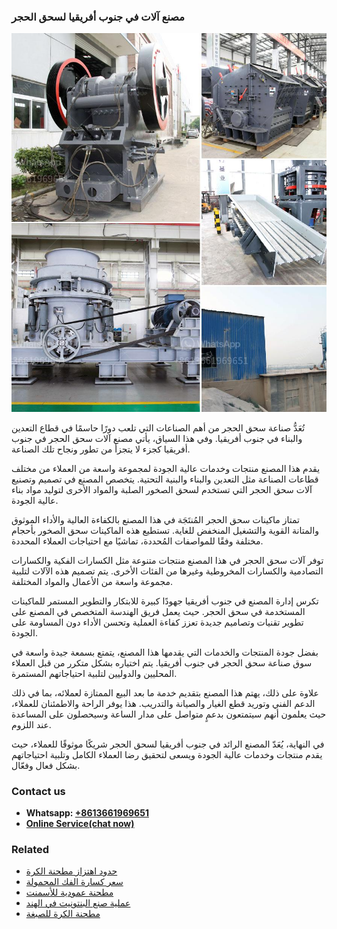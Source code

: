 <h3>مصنع آلات في جنوب أفريقيا لسحق الحجر</h3><img src='1701853478.jpg' alt=''><p>تُعَدُّ صناعة سحق الحجر من أهم الصناعات التي تلعب دورًا حاسمًا في قطاع التعدين والبناء في جنوب أفريقيا. وفي هذا السياق، يأتي مصنع آلات سحق الحجر في جنوب أفريقيا كجزء لا يتجزأ من تطور ونجاح تلك الصناعة.</p><p>يقدم هذا المصنع منتجات وخدمات عالية الجودة لمجموعة واسعة من العملاء من مختلف قطاعات الصناعة مثل التعدين والبناء والبنية التحتية. يتخصص المصنع في تصميم وتصنيع آلات سحق الحجر التي تستخدم لسحق الصخور الصلبة والمواد الأخرى لتوليد مواد بناء عالية الجودة.</p><p>تمتاز ماكينات سحق الحجر المُنتَجَة في هذا المصنع بالكفاءة العالية والأداء الموثوق والمتانة القوية والتشغيل المنخفض للغاية. تستطيع هذه الماكينات سحق الصخور بأحجام مختلفة وفقًا للمواصفات المُحددة، تماشيًا مع احتياجات العملاء المحددة.</p><p>توفر آلات سحق الحجر في هذا المصنع منتجات متنوعة مثل الكسارات الفكية والكسارات التصادمية والكسارات المخروطية وغيرها من الفئات الأخرى. يتم تصميم هذه الآلات لتلبية مجموعة واسعة من الأعمال والمواد المختلفة.</p><p>تكرس إدارة المصنع في جنوب أفريقيا جهودًا كبيرة للابتكار والتطوير المستمر للماكينات المستخدمة في سحق الحجر. حيث يعمل فريق الهندسة المتخصص في المصنع على تطوير تقنيات وتصاميم جديدة تعزز كفاءة العملية وتحسن الأداء دون المساومة على الجودة.</p><p>بفضل جودة المنتجات والخدمات التي يقدمها هذا المصنع، يتمتع بسمعة جيدة واسعة في سوق صناعة سحق الحجر في جنوب أفريقيا. يتم اختياره بشكل متكرر من قبل العملاء المحليين والدوليين لتلبية احتياجاتهم المستمرة.</p><p>علاوة على ذلك، يهتم هذا المصنع بتقديم خدمة ما بعد البيع الممتازة لعملائه، بما في ذلك الدعم الفني وتوريد قطع الغيار والصيانة والتدريب. هذا يوفر الراحة والاطمئنان للعملاء، حيث يعلمون أنهم سيتمتعون بدعمٍ متواصل على مدار الساعة وسيحصلون على المساعدة عند اللزوم.</p><p>في النهاية، يُعَدّ المصنع الرائد في جنوب أفريقيا لسحق الحجر شريكًا موثوقًا للعملاء، حيث يقدم منتجات وخدمات عالية الجودة ويسعى لتحقيق رضا العملاء الكامل وتلبية احتياجاتهم بشكل فعال وفعّال.</p><h3>Contact us</h3><ul><li><strong>Whatsapp:&nbsp;<a href="https://wa.me/8613661969651">+8613661969651</a></strong></li><li><a href="https://swt.shibang-china.com/?git&amp;zhl&amp;مصنع آلات في جنوب أفريقيا لسحق الحجر"><strong>Online Service(chat now)</strong></a></li></ul><h3>Related</h3><ul><li><a href='حدود اهتزاز مطحنة الكرة.md'>حدود اهتزاز مطحنة الكرة</a></li><li><a href='سعر كسارة الفك المحمولة.md'>سعر كسارة الفك المحمولة</a></li><li><a href='مطحنة عمودية للأسمنت.md'>مطحنة عمودية للأسمنت</a></li><li><a href='عملية صنع البنتونيت في الهند.md'>عملية صنع البنتونيت في الهند</a></li><li><a href='مطحنة الكرة للصبغة.md'>مطحنة الكرة للصبغة</a></li></ul>